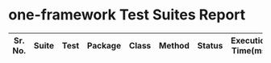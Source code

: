 # one-framework Test Suites Report

| Sr. No. | Suite | Test | Package | Class | Method | Status | Execution Time(ms) | Comments |
|---------|-------|------|---------|-------|--------|--------|--------------------|----------|
<body>
